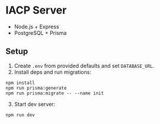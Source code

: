 # IACP Server

- Node.js + Express
- PostgreSQL + Prisma

## Setup

1. Create `.env` from provided defaults and set `DATABASE_URL`.
2. Install deps and run migrations:

```
npm install
npm run prisma:generate
npm run prisma:migrate -- --name init
```

3. Start dev server:
```
npm run dev
```